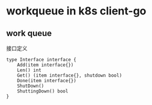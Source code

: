 # workqueue in k8s client-go 

## work queue

接口定义
```Golang
type Interface interface {
	Add(item interface{})
	Len() int
	Get() (item interface{}, shutdown bool)
	Done(item interface{})
	ShutDown()
	ShuttingDown() bool
}
```
